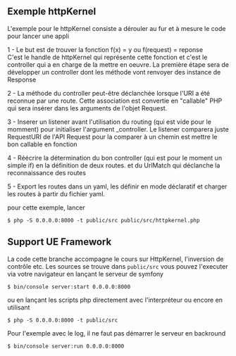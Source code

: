 ## Exemple httpKernel

L'exemple pour le httpKernel consiste a dérouler au fur et à mesure le code pour lancer une appli

1 - Le but est de trouver la fonction f(x) = y ou f(request) = reponse  
C'est le handle de httpKernel qui représente cette fonction et c'est le controller qui a en charge de la mettre en oeuvre. 
La première étape sera de développer un controller dont les méthode vont renvoyer des instance de Response

2 - La méthode du controller peut-être déclanchée lorsque l'URI a été reconnue par une route. Cette association
est convertie en "callable" PHP qui sera insérer dans les arguments de l'objet Request.

3 - Inserer un listener avant l'utilisation du routing (qui est vide pour le momment) pour initialiser l'argument
_controller. Le listener comparera juste RequestURI de l'API Request pour la comparer à un chemin est 
mettre le bon callable en fonction

4 - Réécrire la détermination du bon controller (qui est pour le moment un simple if) en la définition de
deux routes. et du UrlMatch qui déclanche la reconnaissance des routes

5 - Export les routes dans un yaml, les définir en mode déclaratif et charger les routes à partir du fichier 
yaml.




pour cette exemple, lancer

    $ php -S 0.0.0.0:8000 -t public/src public/src/httpkernel.php
    
## Support UE Framework
La code cette branche accompagne le cours sur HttpKernel, l'inversion de contrôle etc.
Les sources se trouve dans ```public/src``` vous pouvez l'executer via votre navigateur en 
lançant le serveur de symfony

    $ bin/console server:start 0.0.0.0:8000
ou en lançant les scripts php directement avec l'interpréteur ou encore en utilisant 

    $ php -S 0.0.0.0:8000 -t public/src

Pour l'exemple avec le log, il ne faut pas démarrer le serveur en backround

    $ bin/console server:run 0.0.0.0:8000